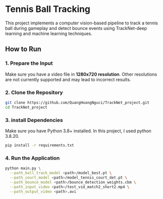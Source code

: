 # Tennis Ball Tracking 

This project implements a computer vision-based pipeline to track a tennis ball during gameplay and detect bounce events using TrackNet-deep learning and machine learning techniques.

## How to Run

### 1. Prepare the Input
Make sure you have a video file in **1280x720 resolution**. Other resolutions are not currently supported and may lead to incorrect results.

### 2. Clone the Repository
```bash
git clone https://github.com/QuangHoangNguci/TrackNet_project.git
cd TrackNet_project
```
### 3. install Dependencies
Make sure you have Python 3.8+ installed. In this project, I used python 3.8.20.
```bash
pip install -r requirements.txt
```
### 4. Run the Application
```bash
python main.py \
  --path_ball_track_model <path>/model_best.pt \
  --path_court_model <path>/model_tennis_court_det.pt \
  --path_bounce_model <path>/bounce_detection_weights.cbm \
  --path_input_video <path>/test_vid_match2_short2.mp4 \
  --path_output_video <path>.avi
```